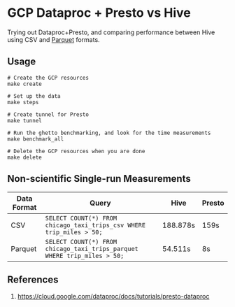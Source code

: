 # GCP Dataproc + Presto vs Hive

Trying out Dataproc+Presto, and comparing performance between Hive using CSV and [Parquet](https://parquet.apache.org/) formats.

## Usage

```
# Create the GCP resources
make create

# Set up the data
make steps

# Create tunnel for Presto
make tunnel

# Run the ghetto benchmarking, and look for the time measurements
make benchmark_all

# Delete the GCP resources when you are done
make delete
```

## Non-scientific Single-run Measurements

| Data Format | Query | Hive | Presto |
|-------------|-------|------|--------|
| CSV | `SELECT COUNT(*) FROM chicago_taxi_trips_csv WHERE trip_miles > 50;` | 188.878s | 159s |
| Parquet | `SELECT COUNT(*) FROM chicago_taxi_trips_parquet WHERE trip_miles > 50;` | 54.511s | 8s |

## References

1. https://cloud.google.com/dataproc/docs/tutorials/presto-dataproc
